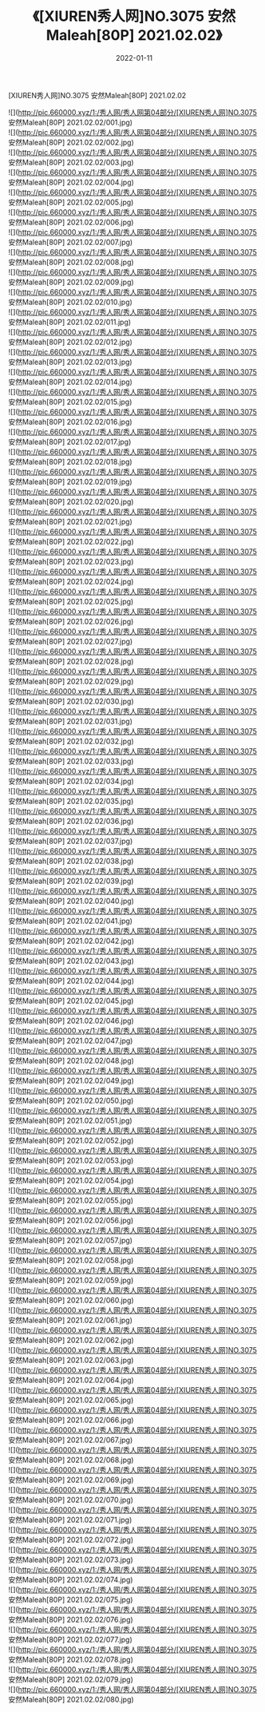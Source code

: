 ﻿---
layout: post
title:  《[XIUREN秀人网]NO.3075 安然Maleah[80P] 2021.02.02》
date:   2022-01-11
img: http://pic.660000.xyz/1:/秀人网/秀人网第04部分/[XIUREN秀人网]NO.3075 安然Maleah[80P] 2021.02.02/000.jpg
categories: [美女, 清纯, 唯美]
---

[XIUREN秀人网]NO.3075 安然Maleah[80P] 2021.02.02

 ![](http://pic.660000.xyz/1:/秀人网/秀人网第04部分/[XIUREN秀人网]NO.3075 安然Maleah[80P] 2021.02.02/001.jpg) <br>![](http://pic.660000.xyz/1:/秀人网/秀人网第04部分/[XIUREN秀人网]NO.3075 安然Maleah[80P] 2021.02.02/002.jpg) <br>![](http://pic.660000.xyz/1:/秀人网/秀人网第04部分/[XIUREN秀人网]NO.3075 安然Maleah[80P] 2021.02.02/003.jpg) <br>![](http://pic.660000.xyz/1:/秀人网/秀人网第04部分/[XIUREN秀人网]NO.3075 安然Maleah[80P] 2021.02.02/004.jpg) <br>![](http://pic.660000.xyz/1:/秀人网/秀人网第04部分/[XIUREN秀人网]NO.3075 安然Maleah[80P] 2021.02.02/005.jpg) <br>![](http://pic.660000.xyz/1:/秀人网/秀人网第04部分/[XIUREN秀人网]NO.3075 安然Maleah[80P] 2021.02.02/006.jpg) <br>![](http://pic.660000.xyz/1:/秀人网/秀人网第04部分/[XIUREN秀人网]NO.3075 安然Maleah[80P] 2021.02.02/007.jpg) <br>![](http://pic.660000.xyz/1:/秀人网/秀人网第04部分/[XIUREN秀人网]NO.3075 安然Maleah[80P] 2021.02.02/008.jpg) <br>![](http://pic.660000.xyz/1:/秀人网/秀人网第04部分/[XIUREN秀人网]NO.3075 安然Maleah[80P] 2021.02.02/009.jpg) <br>![](http://pic.660000.xyz/1:/秀人网/秀人网第04部分/[XIUREN秀人网]NO.3075 安然Maleah[80P] 2021.02.02/010.jpg) <br>![](http://pic.660000.xyz/1:/秀人网/秀人网第04部分/[XIUREN秀人网]NO.3075 安然Maleah[80P] 2021.02.02/011.jpg) <br>![](http://pic.660000.xyz/1:/秀人网/秀人网第04部分/[XIUREN秀人网]NO.3075 安然Maleah[80P] 2021.02.02/012.jpg) <br>![](http://pic.660000.xyz/1:/秀人网/秀人网第04部分/[XIUREN秀人网]NO.3075 安然Maleah[80P] 2021.02.02/013.jpg) <br>![](http://pic.660000.xyz/1:/秀人网/秀人网第04部分/[XIUREN秀人网]NO.3075 安然Maleah[80P] 2021.02.02/014.jpg) <br>![](http://pic.660000.xyz/1:/秀人网/秀人网第04部分/[XIUREN秀人网]NO.3075 安然Maleah[80P] 2021.02.02/015.jpg) <br>![](http://pic.660000.xyz/1:/秀人网/秀人网第04部分/[XIUREN秀人网]NO.3075 安然Maleah[80P] 2021.02.02/016.jpg) <br>![](http://pic.660000.xyz/1:/秀人网/秀人网第04部分/[XIUREN秀人网]NO.3075 安然Maleah[80P] 2021.02.02/017.jpg) <br>![](http://pic.660000.xyz/1:/秀人网/秀人网第04部分/[XIUREN秀人网]NO.3075 安然Maleah[80P] 2021.02.02/018.jpg) <br>![](http://pic.660000.xyz/1:/秀人网/秀人网第04部分/[XIUREN秀人网]NO.3075 安然Maleah[80P] 2021.02.02/019.jpg) <br>![](http://pic.660000.xyz/1:/秀人网/秀人网第04部分/[XIUREN秀人网]NO.3075 安然Maleah[80P] 2021.02.02/020.jpg) <br>![](http://pic.660000.xyz/1:/秀人网/秀人网第04部分/[XIUREN秀人网]NO.3075 安然Maleah[80P] 2021.02.02/021.jpg) <br>![](http://pic.660000.xyz/1:/秀人网/秀人网第04部分/[XIUREN秀人网]NO.3075 安然Maleah[80P] 2021.02.02/022.jpg) <br>![](http://pic.660000.xyz/1:/秀人网/秀人网第04部分/[XIUREN秀人网]NO.3075 安然Maleah[80P] 2021.02.02/023.jpg) <br>![](http://pic.660000.xyz/1:/秀人网/秀人网第04部分/[XIUREN秀人网]NO.3075 安然Maleah[80P] 2021.02.02/024.jpg) <br>![](http://pic.660000.xyz/1:/秀人网/秀人网第04部分/[XIUREN秀人网]NO.3075 安然Maleah[80P] 2021.02.02/025.jpg) <br>![](http://pic.660000.xyz/1:/秀人网/秀人网第04部分/[XIUREN秀人网]NO.3075 安然Maleah[80P] 2021.02.02/026.jpg) <br>![](http://pic.660000.xyz/1:/秀人网/秀人网第04部分/[XIUREN秀人网]NO.3075 安然Maleah[80P] 2021.02.02/027.jpg) <br>![](http://pic.660000.xyz/1:/秀人网/秀人网第04部分/[XIUREN秀人网]NO.3075 安然Maleah[80P] 2021.02.02/028.jpg) <br>![](http://pic.660000.xyz/1:/秀人网/秀人网第04部分/[XIUREN秀人网]NO.3075 安然Maleah[80P] 2021.02.02/029.jpg) <br>![](http://pic.660000.xyz/1:/秀人网/秀人网第04部分/[XIUREN秀人网]NO.3075 安然Maleah[80P] 2021.02.02/030.jpg) <br>![](http://pic.660000.xyz/1:/秀人网/秀人网第04部分/[XIUREN秀人网]NO.3075 安然Maleah[80P] 2021.02.02/031.jpg) <br>![](http://pic.660000.xyz/1:/秀人网/秀人网第04部分/[XIUREN秀人网]NO.3075 安然Maleah[80P] 2021.02.02/032.jpg) <br>![](http://pic.660000.xyz/1:/秀人网/秀人网第04部分/[XIUREN秀人网]NO.3075 安然Maleah[80P] 2021.02.02/033.jpg) <br>![](http://pic.660000.xyz/1:/秀人网/秀人网第04部分/[XIUREN秀人网]NO.3075 安然Maleah[80P] 2021.02.02/034.jpg) <br>![](http://pic.660000.xyz/1:/秀人网/秀人网第04部分/[XIUREN秀人网]NO.3075 安然Maleah[80P] 2021.02.02/035.jpg) <br>![](http://pic.660000.xyz/1:/秀人网/秀人网第04部分/[XIUREN秀人网]NO.3075 安然Maleah[80P] 2021.02.02/036.jpg) <br>![](http://pic.660000.xyz/1:/秀人网/秀人网第04部分/[XIUREN秀人网]NO.3075 安然Maleah[80P] 2021.02.02/037.jpg) <br>![](http://pic.660000.xyz/1:/秀人网/秀人网第04部分/[XIUREN秀人网]NO.3075 安然Maleah[80P] 2021.02.02/038.jpg) <br>![](http://pic.660000.xyz/1:/秀人网/秀人网第04部分/[XIUREN秀人网]NO.3075 安然Maleah[80P] 2021.02.02/039.jpg) <br>![](http://pic.660000.xyz/1:/秀人网/秀人网第04部分/[XIUREN秀人网]NO.3075 安然Maleah[80P] 2021.02.02/040.jpg) <br>![](http://pic.660000.xyz/1:/秀人网/秀人网第04部分/[XIUREN秀人网]NO.3075 安然Maleah[80P] 2021.02.02/041.jpg) <br>![](http://pic.660000.xyz/1:/秀人网/秀人网第04部分/[XIUREN秀人网]NO.3075 安然Maleah[80P] 2021.02.02/042.jpg) <br>![](http://pic.660000.xyz/1:/秀人网/秀人网第04部分/[XIUREN秀人网]NO.3075 安然Maleah[80P] 2021.02.02/043.jpg) <br>![](http://pic.660000.xyz/1:/秀人网/秀人网第04部分/[XIUREN秀人网]NO.3075 安然Maleah[80P] 2021.02.02/044.jpg) <br>![](http://pic.660000.xyz/1:/秀人网/秀人网第04部分/[XIUREN秀人网]NO.3075 安然Maleah[80P] 2021.02.02/045.jpg) <br>![](http://pic.660000.xyz/1:/秀人网/秀人网第04部分/[XIUREN秀人网]NO.3075 安然Maleah[80P] 2021.02.02/046.jpg) <br>![](http://pic.660000.xyz/1:/秀人网/秀人网第04部分/[XIUREN秀人网]NO.3075 安然Maleah[80P] 2021.02.02/047.jpg) <br>![](http://pic.660000.xyz/1:/秀人网/秀人网第04部分/[XIUREN秀人网]NO.3075 安然Maleah[80P] 2021.02.02/048.jpg) <br>![](http://pic.660000.xyz/1:/秀人网/秀人网第04部分/[XIUREN秀人网]NO.3075 安然Maleah[80P] 2021.02.02/049.jpg) <br>![](http://pic.660000.xyz/1:/秀人网/秀人网第04部分/[XIUREN秀人网]NO.3075 安然Maleah[80P] 2021.02.02/050.jpg) <br>![](http://pic.660000.xyz/1:/秀人网/秀人网第04部分/[XIUREN秀人网]NO.3075 安然Maleah[80P] 2021.02.02/051.jpg) <br>![](http://pic.660000.xyz/1:/秀人网/秀人网第04部分/[XIUREN秀人网]NO.3075 安然Maleah[80P] 2021.02.02/052.jpg) <br>![](http://pic.660000.xyz/1:/秀人网/秀人网第04部分/[XIUREN秀人网]NO.3075 安然Maleah[80P] 2021.02.02/053.jpg) <br>![](http://pic.660000.xyz/1:/秀人网/秀人网第04部分/[XIUREN秀人网]NO.3075 安然Maleah[80P] 2021.02.02/054.jpg) <br>![](http://pic.660000.xyz/1:/秀人网/秀人网第04部分/[XIUREN秀人网]NO.3075 安然Maleah[80P] 2021.02.02/055.jpg) <br>![](http://pic.660000.xyz/1:/秀人网/秀人网第04部分/[XIUREN秀人网]NO.3075 安然Maleah[80P] 2021.02.02/056.jpg) <br>![](http://pic.660000.xyz/1:/秀人网/秀人网第04部分/[XIUREN秀人网]NO.3075 安然Maleah[80P] 2021.02.02/057.jpg) <br>![](http://pic.660000.xyz/1:/秀人网/秀人网第04部分/[XIUREN秀人网]NO.3075 安然Maleah[80P] 2021.02.02/058.jpg) <br>![](http://pic.660000.xyz/1:/秀人网/秀人网第04部分/[XIUREN秀人网]NO.3075 安然Maleah[80P] 2021.02.02/059.jpg) <br>![](http://pic.660000.xyz/1:/秀人网/秀人网第04部分/[XIUREN秀人网]NO.3075 安然Maleah[80P] 2021.02.02/060.jpg) <br>![](http://pic.660000.xyz/1:/秀人网/秀人网第04部分/[XIUREN秀人网]NO.3075 安然Maleah[80P] 2021.02.02/061.jpg) <br>![](http://pic.660000.xyz/1:/秀人网/秀人网第04部分/[XIUREN秀人网]NO.3075 安然Maleah[80P] 2021.02.02/062.jpg) <br>![](http://pic.660000.xyz/1:/秀人网/秀人网第04部分/[XIUREN秀人网]NO.3075 安然Maleah[80P] 2021.02.02/063.jpg) <br>![](http://pic.660000.xyz/1:/秀人网/秀人网第04部分/[XIUREN秀人网]NO.3075 安然Maleah[80P] 2021.02.02/064.jpg) <br>![](http://pic.660000.xyz/1:/秀人网/秀人网第04部分/[XIUREN秀人网]NO.3075 安然Maleah[80P] 2021.02.02/065.jpg) <br>![](http://pic.660000.xyz/1:/秀人网/秀人网第04部分/[XIUREN秀人网]NO.3075 安然Maleah[80P] 2021.02.02/066.jpg) <br>![](http://pic.660000.xyz/1:/秀人网/秀人网第04部分/[XIUREN秀人网]NO.3075 安然Maleah[80P] 2021.02.02/067.jpg) <br>![](http://pic.660000.xyz/1:/秀人网/秀人网第04部分/[XIUREN秀人网]NO.3075 安然Maleah[80P] 2021.02.02/068.jpg) <br>![](http://pic.660000.xyz/1:/秀人网/秀人网第04部分/[XIUREN秀人网]NO.3075 安然Maleah[80P] 2021.02.02/069.jpg) <br>![](http://pic.660000.xyz/1:/秀人网/秀人网第04部分/[XIUREN秀人网]NO.3075 安然Maleah[80P] 2021.02.02/070.jpg) <br>![](http://pic.660000.xyz/1:/秀人网/秀人网第04部分/[XIUREN秀人网]NO.3075 安然Maleah[80P] 2021.02.02/071.jpg) <br>![](http://pic.660000.xyz/1:/秀人网/秀人网第04部分/[XIUREN秀人网]NO.3075 安然Maleah[80P] 2021.02.02/072.jpg) <br>![](http://pic.660000.xyz/1:/秀人网/秀人网第04部分/[XIUREN秀人网]NO.3075 安然Maleah[80P] 2021.02.02/073.jpg) <br>![](http://pic.660000.xyz/1:/秀人网/秀人网第04部分/[XIUREN秀人网]NO.3075 安然Maleah[80P] 2021.02.02/074.jpg) <br>![](http://pic.660000.xyz/1:/秀人网/秀人网第04部分/[XIUREN秀人网]NO.3075 安然Maleah[80P] 2021.02.02/075.jpg) <br>![](http://pic.660000.xyz/1:/秀人网/秀人网第04部分/[XIUREN秀人网]NO.3075 安然Maleah[80P] 2021.02.02/076.jpg) <br>![](http://pic.660000.xyz/1:/秀人网/秀人网第04部分/[XIUREN秀人网]NO.3075 安然Maleah[80P] 2021.02.02/077.jpg) <br>![](http://pic.660000.xyz/1:/秀人网/秀人网第04部分/[XIUREN秀人网]NO.3075 安然Maleah[80P] 2021.02.02/078.jpg) <br>![](http://pic.660000.xyz/1:/秀人网/秀人网第04部分/[XIUREN秀人网]NO.3075 安然Maleah[80P] 2021.02.02/079.jpg) <br>![](http://pic.660000.xyz/1:/秀人网/秀人网第04部分/[XIUREN秀人网]NO.3075 安然Maleah[80P] 2021.02.02/080.jpg) <br>